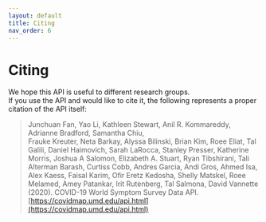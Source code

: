 ```yaml
---
layout: default
title: Citing
nav_order: 6
---
```


# Citing

We hope this API is useful to different research groups.  
If you use the API and would like to cite it, the following represents a proper citation of the API itself:

> Junchuan Fan, Yao Li, Kathleen Stewart, Anil R. Kommareddy, Adrianne Bradford, Samantha Chiu,  
> Frauke Kreuter, Neta Barkay, Alyssa Bilinski, Brian Kim, Roee Eliat, Tal Galili, Daniel Haimovich,
> Sarah LaRocca, Stanley Presser, Katherine Morris, Joshua A Salomon, Elizabeth A. Stuart, Ryan Tibshirani,
> Tali Alterman Barash, Curtiss Cobb, Andres Garcia, Andi Gros, Ahmed Isa, Alex Kaess, Faisal Karim, 
> Ofir Eretz Kedosha, Shelly Matskel, Roee Melamed, Amey Patankar, Irit Rutenberg, Tal Salmona, 
> David Vannette (2020). COVID-19 World Symptom Survey Data API.[https://covidmap.umd.edu/api.html](https://covidmap.umd.edu/api.html)
